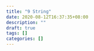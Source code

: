 ```yaml
---
title: "9 String"
date: 2020-08-12T16:37:35+08:00
description: ""
draft: true
tags: []
categories: []
---
```

